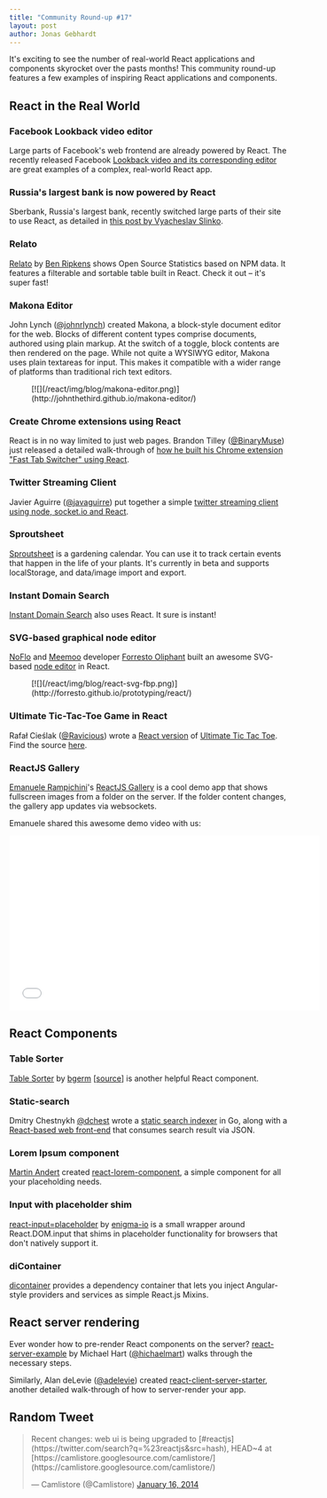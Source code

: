 ```yaml
---
title: "Community Round-up #17"
layout: post
author: Jonas Gebhardt
---
```



It's exciting to see the number of real-world React applications and components skyrocket over the pasts months! This community round-up features a few examples of inspiring React applications and components.

## React in the Real World

### Facebook Lookback video editor
Large parts of Facebook's web frontend are already powered by React. The recently released Facebook [Lookback video and its corresponding editor](https://www.facebook.com/lookback/edit/) are great examples of a complex, real-world React app.

### Russia's largest bank is now powered by React
Sberbank, Russia's largest bank, recently switched large parts of their site to use React, as detailed in [this post by Vyacheslav Slinko](https://groups.google.com/forum/#!topic/reactjs/Kj6WATX0atg).

### Relato
[Relato](http://bripkens.github.io/relato/) by [Ben Ripkens](https://github.com/bripkens) shows Open Source Statistics based on NPM data. It features a filterable and sortable table built in React. Check it out &ndash; it's super fast!

### Makona Editor

 John Lynch ([@johnrlynch](https://twitter.com/johnrlynch)) created Makona, a block-style document editor for the web. Blocks of different content types comprise documents, authored using plain markup. At the switch of a toggle, block contents are then rendered on the page. While not quite a WYSIWYG editor, Makona uses plain textareas for input. This makes it compatible with a wider range of platforms than traditional rich text editors.
<figure>[![](/react/img/blog/makona-editor.png)](http://johnthethird.github.io/makona-editor/)</figure>

### Create Chrome extensions using React
React is in no way limited to just web pages. Brandon Tilley ([@BinaryMuse](https://twitter.com/BinaryMuse)) just released a detailed walk-through of [how he built his Chrome extension "Fast Tab Switcher" using React](http://brandontilley.com/2014/02/24/creating-chrome-extensions-with-react.html).


### Twitter Streaming Client

Javier Aguirre ([@javaguirre](https://twitter.com/javaguirre)) put together a simple [twitter streaming client using node, socket.io and React](http://javaguirre.net/2014/02/11/twitter-streaming-api-with-node-socket-io-and-reactjs/).


### Sproutsheet

[Sproutsheet](http://sproutsheet.com/) is a gardening calendar. You can use it to track certain events that happen in the life of your plants. It's currently in beta and supports localStorage, and data/image import and export.

### Instant Domain Search
[Instant Domain Search](https://instantdomainsearch.com/) also uses React. It sure is instant!


### SVG-based graphical node editor
[NoFlo](http://noflojs.org/) and [Meemoo](http://meemoo.org/) developer [Forresto Oliphant](http://www.forresto.com/) built an awesome SVG-based [node editor](http://forresto.github.io/prototyping/react/) in React.
 <figure>[![](/react/img/blog/react-svg-fbp.png)](http://forresto.github.io/prototyping/react/)</figure>


### Ultimate Tic-Tac-Toe Game in React
Rafał Cieślak ([@Ravicious](https://twitter.com/Ravicious)) wrote a [React version](http://ravicious.github.io/ultimate-ttt/) of [Ultimate Tic Tac Toe](http://mathwithbaddrawings.com/2013/06/16/ultimate-tic-tac-toe/). Find the source [here](https://github.com/ravicious/ultimate-ttt).



### ReactJS Gallery

[Emanuele Rampichini](https://github.com/lele85)'s [ReactJS Gallery](https://github.com/lele85/ReactGallery) is a cool demo app that shows fullscreen images from a folder on the server. If the folder content changes, the gallery app updates via websockets.

Emanuele shared this awesome demo video with us:

<iframe width="560" height="315" src="//www.youtube.com/embed/jYcpaemt90M" frameborder="0" allowfullscreen></iframe>



## React Components


### Table Sorter
[Table Sorter](http://bgerm.github.io/react-table-sorter-demo/) by [bgerm](https://github.com/bgerm) [[source](https://github.com/bgerm/react-table-sorter-demo)] is another helpful React component.

### Static-search

Dmitry Chestnykh [@dchest](https://twitter.com/dchest) wrote a [static search indexer](https://github.com/dchest/static-search) in Go, along with a [React-based web front-end](http://www.codingrobots.com/search/) that consumes search result via JSON.

### Lorem Ipsum component

[Martin Andert](https://github.com/martinandert) created [react-lorem-component](https://github.com/martinandert/react-lorem-component), a simple component for all your placeholding needs.

### Input with placeholder shim
[react-input=placeholder](https://github.com/enigma-io/react-input-placeholder) by [enigma-io](https://github.com/enigma-io) is a small wrapper around React.DOM.input that shims in placeholder functionality for browsers that don't natively support it.

### diContainer

[dicontainer](https://github.com/SpektrumFM/dicontainer) provides a dependency container that lets you inject Angular-style providers and services as simple React.js Mixins.


## React server rendering

Ever wonder how to pre-render React components on the server? [react-server-example](https://github.com/mhart/react-server-example) by Michael Hart ([@hichaelmart](http://twitter.com/hichaelmart)) walks through the necessary steps.

Similarly, Alan deLevie ([@adelevie](https://twitter.com/adelevie)) created [react-client-server-starter](https://github.com/adelevie/react-client-server-starter), another detailed walk-through of how to server-render your app.



## Random Tweet

<div><blockquote class="twitter-tweet" lang="en"><p>Recent changes: web ui is being upgraded to [#reactjs](https://twitter.com/search?q=%23reactjs&src=hash), HEAD~4 at [https://camlistore.googlesource.com/camlistore/](https://camlistore.googlesource.com/camlistore/)</p>&mdash; Camlistore (@Camlistore) <a href="https://twitter.com/Camlistore/status/423925795820539904">January 16, 2014</a></blockquote></div>
